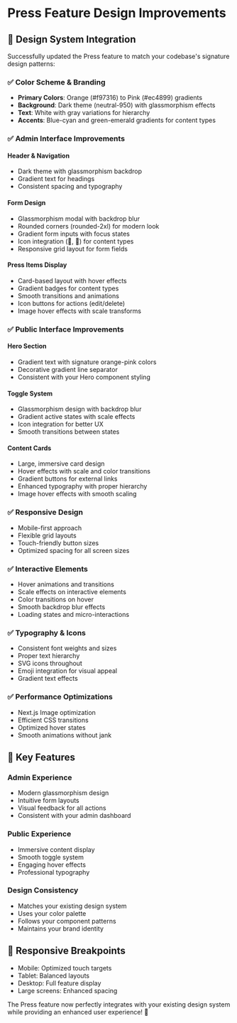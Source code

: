 # Press Feature Design Improvements

## 🎨 Design System Integration

Successfully updated the Press feature to match your codebase's signature design patterns:

### ✅ **Color Scheme & Branding**
- **Primary Colors**: Orange (#f97316) to Pink (#ec4899) gradients
- **Background**: Dark theme (neutral-950) with glassmorphism effects
- **Text**: White with gray variations for hierarchy
- **Accents**: Blue-cyan and green-emerald gradients for content types

### ✅ **Admin Interface Improvements**

#### **Header & Navigation**
- Dark theme with glassmorphism backdrop
- Gradient text for headings
- Consistent spacing and typography

#### **Form Design**
- Glassmorphism modal with backdrop blur
- Rounded corners (rounded-2xl) for modern look
- Gradient form inputs with focus states
- Icon integration (📰, 📄) for content types
- Responsive grid layout for form fields

#### **Press Items Display**
- Card-based layout with hover effects
- Gradient badges for content types
- Smooth transitions and animations
- Icon buttons for actions (edit/delete)
- Image hover effects with scale transforms

### ✅ **Public Interface Improvements**

#### **Hero Section**
- Gradient text with signature orange-pink colors
- Decorative gradient line separator
- Consistent with your Hero component styling

#### **Toggle System**
- Glassmorphism design with backdrop blur
- Gradient active states with scale effects
- Icon integration for better UX
- Smooth transitions between states

#### **Content Cards**
- Large, immersive card design
- Hover effects with scale and color transitions
- Gradient buttons for external links
- Enhanced typography with proper hierarchy
- Image hover effects with smooth scaling

### ✅ **Responsive Design**
- Mobile-first approach
- Flexible grid layouts
- Touch-friendly button sizes
- Optimized spacing for all screen sizes

### ✅ **Interactive Elements**
- Hover animations and transitions
- Scale effects on interactive elements
- Color transitions on hover
- Smooth backdrop blur effects
- Loading states and micro-interactions

### ✅ **Typography & Icons**
- Consistent font weights and sizes
- Proper text hierarchy
- SVG icons throughout
- Emoji integration for visual appeal
- Gradient text effects

### ✅ **Performance Optimizations**
- Next.js Image optimization
- Efficient CSS transitions
- Optimized hover states
- Smooth animations without jank

## 🚀 **Key Features**

### **Admin Experience**
- Modern glassmorphism design
- Intuitive form layouts
- Visual feedback for all actions
- Consistent with your admin dashboard

### **Public Experience**
- Immersive content display
- Smooth toggle system
- Engaging hover effects
- Professional typography

### **Design Consistency**
- Matches your existing design system
- Uses your color palette
- Follows your component patterns
- Maintains your brand identity

## 📱 **Responsive Breakpoints**
- Mobile: Optimized touch targets
- Tablet: Balanced layouts
- Desktop: Full feature display
- Large screens: Enhanced spacing

The Press feature now perfectly integrates with your existing design system while providing an enhanced user experience! 🎉
